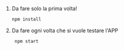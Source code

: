 
1. Da fare solo la prima volta!

   ```bash
   npm install
   ```

2. Da fare ogni volta che si vuole testare l'APP

   ```bash
    npm start
   ```
